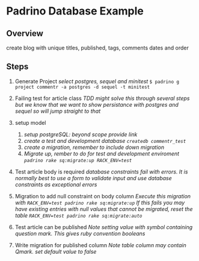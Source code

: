 Padrino Database Example
========================

## Overview
create blog with unique titles, published, tags, comments
dates and order

## Steps

1. Generate Project
	*select postgres, sequel and minitest*
	`$ padrino g project commentr -a postgres -d sequel -t minitest`

2. Failing test for article class
	*TDD might solve this through several steps but we know that we want to show persistance with postgres and sequel so will jump straight to that*

3. setup model
	1. *setup postgreSQL: beyond scope provide link*
	2. *create a test and development database `createdb commentr_test`*
	3. *create a migration, remember to include down migration*
	4. *Migrate up, rember to do for test and development enviroment `padrino rake sq:migrate:up RACK_ENV=test`*

4. Test article body is required
	*database constraints fail with errors. It is normally best to use a form to validate input and use database constraints as exceptional errors*

5. Migration to add null constraint on body column
	*Execute this migration with `RACK_ENV=test padrino rake sq:migrate:up`*
	*If this fails you may have existing entries with null values that cannot be migrated, reset the table `RACK_ENV=test padrino rake sq:migrate:auto`*

6. Test article can be published
	*Note setting value with symbol containing question mark. This gives ruby convention booleans*

7. Write migration for published column
	*Note table column may contain Qmark. set default value to false*

